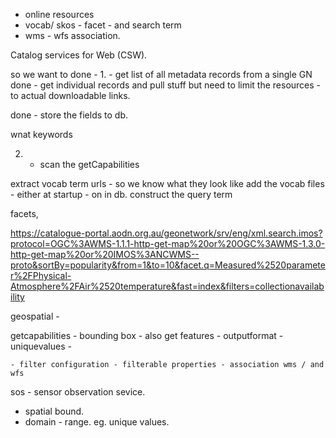 
- online resources
- vocab/ skos - facet - and search term
- wms - wfs association. 





Catalog services for Web  (CSW).


so we want to 
  done - 1. - get list of all metadata records from a single GN
  done - get individual records and pull stuff
    but need to limit the resources - to actual downloadable links.

  done - store the fields to db.

wnat keywords

  2. - scan the getCapabilities


  extract vocab term urls - so we know what they look like
  add the vocab files - either at startup - on in db.
  construct the query term


facets,

https://catalogue-portal.aodn.org.au/geonetwork/srv/eng/xml.search.imos?protocol=OGC%3AWMS-1.1.1-http-get-map%20or%20OGC%3AWMS-1.3.0-http-get-map%20or%20IMOS%3ANCWMS--proto&sortBy=popularity&from=1&to=10&facet.q=Measured%2520parameter%2FPhysical-Atmosphere%2FAir%2520temperature&fast=index&filters=collectionavailability



geospatial - 

  getcapabilities
    - bounding box
    - also get features
    - outputformat
    - uniquevalues - 

    - filter configuration - filterable properties - association wms / and wfs

sos - sensor observation sevice. 
  - spatial bound.
  - domain - range. eg. unique values.






